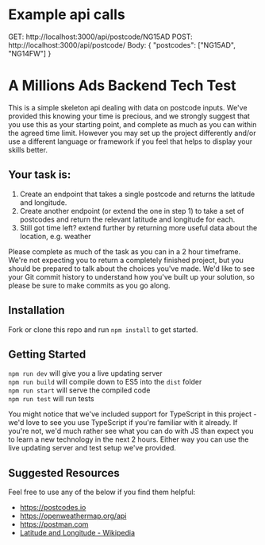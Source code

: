 # Example api calls
GET: http://localhost:3000/api/postcode/NG15AD
POST: http://localhost:3000/api/postcode/
Body: 
{
  "postcodes": ["NG15AD", "NG14FW"]
}






# A Millions Ads Backend Tech Test
This is a simple skeleton api dealing with data on postcode inputs. We've provided this knowing your time is precious, and we strongly suggest that you use this as your starting point, and complete as much as you can within the agreed time limit. However you may set up the project differently and/or use a different language or framework if you feel that helps to display your skills better.

## Your task is:
1. Create an endpoint that takes a single postcode and returns the latitude and longitude.
2. Create another endpoint (or extend the one in step 1) to take a set of postcodes and return the relevant latitude and longitude for each.
3. Still got time left? extend further by returning more useful data about the location, e.g. weather

Please complete as much of the task as you can in a 2 hour timeframe. We're not expecting you to return a completely finished project, but you should be prepared to talk about the choices you've made. We'd like to see your Git commit history to understand how you've built up your solution, so please be sure to make commits as you go along.

## Installation
Fork or clone this repo and run `npm install` to get started.

## Getting Started
`npm run dev` will give you a live updating server<br/>
`npm run build` will compile down to ES5 into the `dist` folder<br/>
`npm run start` will serve the compiled code<br/>
`npm run test` will run tests<br/>

You might notice that we've included support for TypeScript in this project - we'd love to see you use TypeScript if you're familiar with it already. If you're not, we'd much rather see what you can do with JS than expect you to learn a new technology in the next 2 hours. Either way you can use the live updating server and test setup we've provided.

## Suggested Resources
Feel free to use any of the below if you find them helpful:
- https://postcodes.io
- https://openweathermap.org/api
- https://postman.com
- [Latitude and Longitude - Wikipedia](https://en.wikipedia.org/wiki/Geographic_coordinate_system#Latitude_and_longitude)

